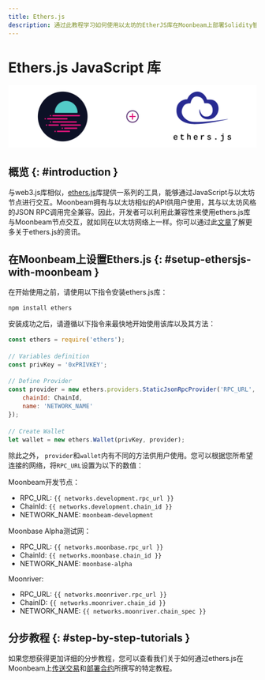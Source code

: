 ```yaml
---
title: Ethers.js
description: 通过此教程学习如何使用以太坊的EtherJS库在Moonbeam上部署Solidity智能合约。
---
```

# Ethers.js JavaScript 库

![Intro diagram](/images/integrations/integrations-ethersjs-banner.png)

## 概览 {: #introduction } 

与web3.js库相似，[ethers.js](https://docs.ethers.io/)库提供一系列的工具，能够通过JavaScript与以太坊节点进行交互。Moonbeam拥有与以太坊相似的API供用户使用，其与以太坊风格的JSON RPC调用完全兼容。因此，开发者可以利用此兼容性来使用ethers.js库与Moonbeam节点交互，就如同在以太坊网络上一样。你可以通过此[文章](https://medium.com/l4-media/announcing-ethers-js-a-web3-alternative-6f134fdd06f3)了解更多关于ethers.js的资讯。

## 在Moonbeam上设置Ethers.js {: #setup-ethersjs-with-moonbeam } 

在开始使用之前，请使用以下指令安装ethers.js库：

```
npm install ethers
```

安装成功之后，请遵循以下指令来最快地开始使用该库以及其方法：

```js
const ethers = require('ethers');

// Variables definition
const privKey = '0xPRIVKEY';

// Define Provider
const provider = new ethers.providers.StaticJsonRpcProvider('RPC_URL', {
    chainId: ChainId,
    name: 'NETWORK_NAME'
});

// Create Wallet
let wallet = new ethers.Wallet(privKey, provider);
```

除此之外， `provider`和`wallet`内有不同的方法供用户使用。您可以根据您所希望连接的网络，将`RPC_URL`设置为以下的数值：

Moonbeam开发节点：

  - RPC_URL: `{{ networks.development.rpc_url }}`
  - ChainId: `{{ networks.development.chain_id }}`
  - NETWORK_NAME: `moonbeam-development`

Moonbase Alpha测试网：

  - RPC_URL: `{{ networks.moonbase.rpc_url }}`
  - ChainId: `{{ networks.moonbase.chain_id }}`
  - NETWORK_NAME: `moonbase-alpha`

Moonriver:

  - RPC_URL: `{{ networks.moonriver.rpc_url }}`
  - ChainID: `{{ networks.moonriver.chain_id }}`
  - NETWORK_NAME: `{{ networks.moonriver.chain_spec }}`

## 分步教程  {: #step-by-step-tutorials } 

如果您想获得更加详细的分步教程，您可以查看我们关于如何通过ethers.js在Moonbeam上[传送交易](/getting-started/local-node/send-transaction/)和[部署合约](/getting-started/local-node/deploy-contract/)所撰写的特定教程。

